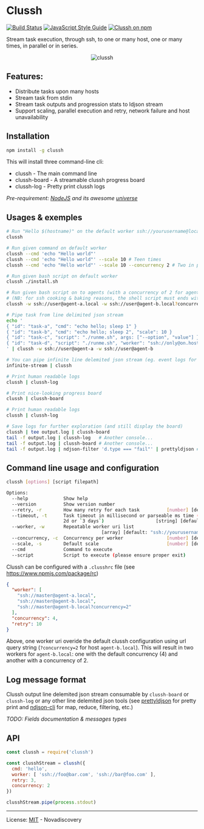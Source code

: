 # Clussh
[![Build Status](https://travis-ci.org/nodys/clussh.svg?branch=master)](https://travis-ci.org/nodys/clussh) [![JavaScript Style Guide](https://img.shields.io/badge/code_style-standard-brightgreen.svg)](https://standardjs.com) [![Clussh on npm](https://img.shields.io/npm/v/clussh.svg)](https://www.npmjs.com/package/clussh)

Stream task execution, through ssh, to one or many host, one or many times, in parallel or in series.


<p align="center">
  <img src="https://nodys.github.io/clussh/img/clussh-shell.gif" alt="clussh">
</p>

## Features:

- Distribute tasks upon many hosts
- Stream task from stdin
- Stream task outputs and progression stats to ldjson stream
- Support scaling, parallel execution and retry, network failure and host unavailability

## Installation

```bash
npm install -g clussh
```

This will install three command-line cli:
- clussh       - The main command line
- clussh-board - A streamable clussh progress board
- clussh-log   - Pretty print clussh logs

*Pre-requirement: [NodeJS](https://nodejs.org/) and its awesome [universe](https://node.cool)*

## Usages & exemples

```bash
# Run "Hello $(hostname)" on the default worker ssh://yourusername@localhost
clussh

# Run given command on default worker
clussh --cmd 'echo "Hello world"'
clussh --cmd 'echo "Hello world"' --scale 10 # Teen times
clussh --cmd 'echo "Hello world"' --scale 10 --concurrency 2 # Two in parallel

# Run given bash script on default worker
clussh ./install.sh

# Run given bash script on to agents (with a concurrency of 2 for agent-b)
# (NB: for ssh cooking & baking reasons, the shell script must ends with an exit statement)
clussh -w ssh://user@agent-a.local -w ssh://user@agent-b.local?concurrency=2 ./runme.sh

# Pipe task from line delimited json stream
echo '
{ "id": "task-a", "cmd": "echo hello; sleep 1" }
{ "id": "task-b", "cmd": "echo hello; sleep 2", "scale": 10 }
{ "id": "task-c", "script": "./runme.sh", args: ["--option", "value"] }
{ "id": "task-d", "script": "./runme.sh", "worker": "ssh://only@on.host" }
' | clussh -w ssh://user@agent-a -w ssh://user@agent-b

# You can pipe infinite line delemited json stream (eg. event logs for a file wacher...)
infinite-stream | clussh

# Print human readable logs
clussh | clussh-log

# Print nice-looking progress board
clussh | clussh-board

# Print human readable logs
clussh | clussh-log

# Save logs for further exploration (and still display the board)
clussh | tee output.log | clussh-board
tail -f output.log | clussh-log   # Another console...
tail -f output.log | clussh-board # Another console...
tail -f output.log | ndjson-filter 'd.type === "fail"' | prettyldjson # Another console...
```


## Command line usage and configuration

```bash
clussh [options] [script filepath]

Options:
  --help             Show help                                         [boolean]
  --version          Show version number                               [boolean]
  --retry, -r        How many retry for each task          [number] [default: 0]
  --timeout, -t      Task timeout in millisecond or parseable ms time (eg. 1h,
                     2d or `3 days`)                   [string] [default: "10d"]
  --worker, -w       Repeatable worker uri list
                                   [array] [default: "ssh://yourusername@localhost"]
  --concurrency, -c  Concurrency per worker                [number] [default: 1]
  --scale, -s        Default scale                         [number] [default: 1]
  --cmd              Command to execute                                 [string]
  --script           Script to execute (please ensure proper exit)      [string]
```


Clussh can be configured with a `.clusshrc` file (see https://www.npmjs.com/package/rc)

```json
{
  "worker": [
    "ssh://master@agent-a.local",
    "ssh://master@agent-b.local",
    "ssh://master@agent-b.local?concurrency=2"
  ],
  "concurrency": 4,
  "retry": 10
}
```

Above, one worker uri overide the default clussh configuration using url query string (`?concurrency=2` for host `agent-b.local`). This will result in two workers for `agent-b.local`: one with the default concurrency (4) and another with a concurrency of 2.


## Log message format

Clussh output line delemited json stream consumable by `clussh-board` or `clussh-log` or any other line delemited json tools (see [prettyldjson](https://www.npmjs.com/package/prettyldjson) for pretty print and [ndjson-cli](https://www.npmjs.com/package/ndjson-cli) for map, reduce, filtering, etc.)

*TODO: Fields documentation & messages types*

## API

```js
const clussh = require('clussh')

const clusshStream = clussh({
  cmd: 'hello',
  worker: [ 'ssh://foo@bar.com', 'ssh://bar@foo.com' ],
  retry: 3,
  concurrency: 2
})

clusshStream.pipe(process.stdout)
```

---

License: [MIT](./LICENSE) - Novadiscovery
